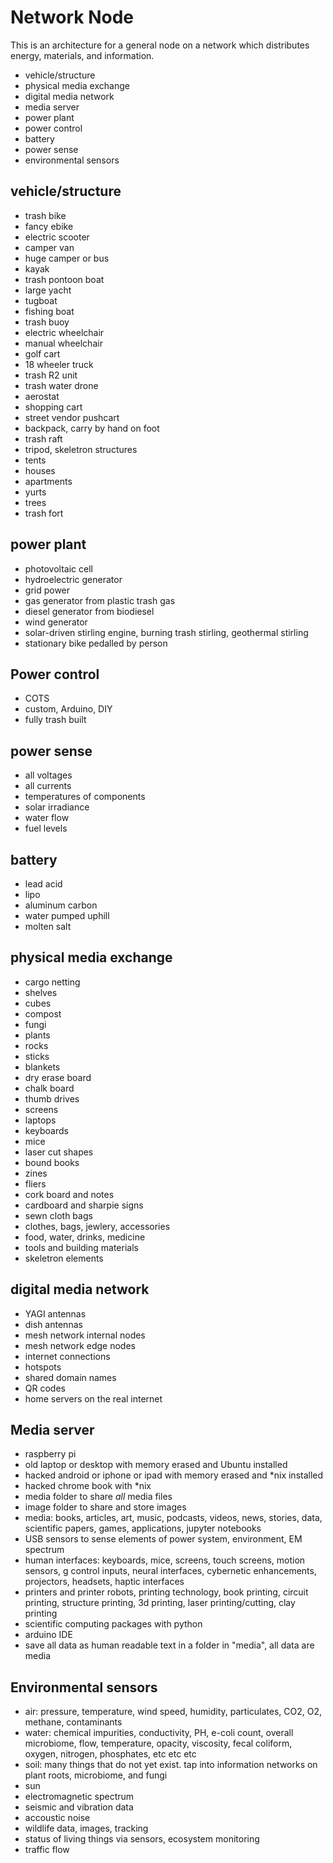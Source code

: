 # Network Node

This is an architecture for a general node on a network which distributes energy, materials, and information.  

 - vehicle/structure
 - physical media exchange
 - digital media network
 - media server
 - power plant
 - power control
 - battery
 - power sense
 - environmental sensors
 
## vehicle/structure

 - trash bike
 - fancy ebike
 - electric scooter
 - camper van
 - huge camper or bus
 - kayak
 - trash pontoon boat
 - large yacht
 - tugboat
 - fishing boat
 - trash buoy
 - electric wheelchair
 - manual wheelchair
 - golf cart
 - 18 wheeler truck
 - trash R2 unit
 - trash water drone
 - aerostat
 - shopping cart
 - street vendor pushcart
 - backpack, carry by hand on foot
 - trash raft
 - tripod, skeletron structures
 - tents
 - houses
 - apartments
 - yurts
 - trees
 - trash fort

 
## power plant

 - photovoltaic cell
 - hydroelectric generator
 - grid power
 - gas generator from plastic trash gas
 - diesel generator from biodiesel
 - wind generator
 - solar-driven stirling engine, burning trash stirling, geothermal stirling
 - stationary bike pedalled by person 

## Power control

 - COTS
 - custom, Arduino, DIY
 - fully trash built
 
## power sense

 - all voltages
 - all currents
 - temperatures of components
 - solar irradiance
 - water flow
 - fuel levels

## battery

 - lead acid
 - lipo
 - aluminum carbon
 - water pumped uphill
 - molten salt

## physical media exchange

 - cargo netting
 - shelves
 - cubes
 - compost
 - fungi
 - plants
 - rocks
 - sticks
 - blankets
 - dry erase board
 - chalk board
 - thumb drives
 - screens
 - laptops
 - keyboards
 - mice
 - laser cut shapes
 - bound books
 - zines
 - fliers
 - cork board and notes
 - cardboard and sharpie signs
 - sewn cloth bags
 - clothes, bags, jewlery, accessories
 - food, water, drinks, medicine
 - tools and building materials
 - skeletron elements
 
## digital media network

 - YAGI antennas
 - dish antennas
 - mesh network internal nodes
 - mesh network edge nodes
 - internet connections
 - hotspots
 - shared domain names
 - QR codes
 - home servers on the real internet

## Media server

 - raspberry pi
 - old laptop or desktop with memory erased and Ubuntu installed
 - hacked android or iphone or ipad with memory erased and *nix installed
 - hacked chrome book with *nix
 - media folder to share *all* media files
 - image folder to share and store images
 - media: books, articles, art, music, podcasts, videos, news, stories, data, scientific papers, games, applications, jupyter notebooks
 - USB sensors to sense elements of power system, environment, EM spectrum
 - human interfaces: keyboards, mice, screens, touch screens, motion sensors, g control inputs, neural interfaces, cybernetic enhancements, projectors, headsets, haptic interfaces
 - printers and printer robots, printing technology, book printing, circuit printing, structure printing, 3d printing, laser printing/cutting, clay printing
 - scientific computing packages with python
 - arduino IDE
 - save all data as human readable text in a folder in "media", all data are media 

## Environmental sensors

 - air: pressure, temperature, wind speed, humidity, particulates, CO2, O2, methane, contaminants
 - water: chemical impurities, conductivity, PH, e-coli count, overall microbiome, flow, temperature, opacity, viscosity, fecal coliform, oxygen, nitrogen, phosphates, etc etc etc
 - soil: many things that do not yet exist. tap into information networks on plant roots, microbiome, and fungi
 - sun
 - electromagnetic spectrum
 - seismic and vibration data
 - accoustic noise
 - wildlife data, images, tracking
 - status of living things via sensors, ecosystem monitoring
 - traffic flow




